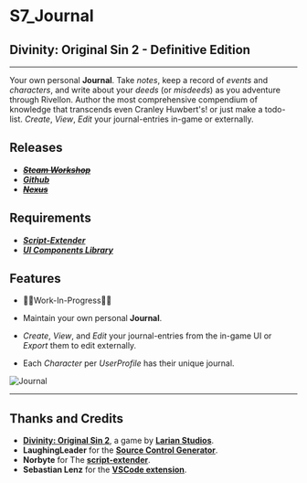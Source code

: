 # S7_Journal 

## Divinity: Original Sin 2 - Definitive Edition

----------

Your own personal **Journal**. Take _notes_, keep a record of _events_ and _characters_, and write about your _deeds_ (or _misdeeds_) as you adventure through Rivellon. Author the most comprehensive compendium of knowledge that transcends even Cranley Huwbert's! or just make a todo-list. _Create_, _View_, _Edit_ your journal-entries in-game or externally.

## Releases

* ~~***[Steam Workshop]()***~~
* ***[Github](https://github.com/Shresht7/S7_Journal)***
* ~~***[Nexus]()***~~

## Requirements

* ***[Script-Extender](https://github.com/Norbyte/ositools)***
* ***[UI Components Library](https://github.com/Shresht7/UI-Components-Library)***

## Features

* 🚧🚧Work-In-Progress🚧🚧

* Maintain your own personal **Journal**.
* _Create_, _View_, and _Edit_ your journal-entries from the in-game UI or _Export_ them to edit externally.
* Each _Character_ per _UserProfile_ has their unique journal.  

![Journal](https://i.imgur.com/8QH29mn.png)

----------

## Thanks and Credits

* [**Divinity: Original Sin 2**](http://store.steampowered.com/app/435150/Divinity_Original_Sin_2/), a game by **[Larian Studios](http://larian.com/)**.
* **LaughingLeader** for the **[Source Control Generator](https://github.com/LaughingLeader/SourceControlGenerator)**.
* **Norbyte** for The **[script-extender](https://github.com/Norbyte/ositools)**.
* **Sebastian Lenz** for the **[VSCode extension](https://marketplace.visualstudio.com/items?itemName=sebastian-lenz.divinity-vscode)**.




